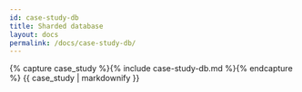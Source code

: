 ```yaml
---
id: case-study-db
title: Sharded database
layout: docs
permalink: /docs/case-study-db/
---
```


{% capture case_study %}{% include case-study-db.md %}{% endcapture %}
{{ case_study | markdownify }}
